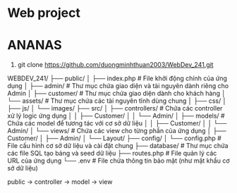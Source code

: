 # Web project
# ANANAS

1. git clone https://github.com/duongminhthuan2003/WebDev_241.git

WEBDEV_241/
├── public/
│   ├── index.php            # File khởi động chính của ứng dụng
│   ├── admin/               # Thư mục chứa giao diện và tài nguyên dành riêng cho Admin
│   ├── customer/            # Thư mục chứa giao diện dành cho khách hàng
│   └── assets/              # Thư mục chứa các tài nguyên tĩnh dùng chung
│       ├── css/
│       ├── js/
│       └── images/
├── src/ 
│   ├── controllers/         # Chứa các controller xử lý logic ứng dụng
│   │   ├── Customer/
│   │   └── Admin/
│   ├── models/              # Chứa các model để tương tác với cơ sở dữ liệu
│   │   ├── Customer/
│   │   └── Admin/
│   └── views/               # Chứa các view cho từng phần của ứng dụng
│       ├── Customer/
│       ├── Admin/
│       └── Layout/
├── config/ 
│   └── config.php           # File cấu hình cơ sở dữ liệu và cài đặt chung
├── database/                # Thư mục chứa các file SQL tạo bảng và seed dữ liệu
├── routes.php               # File quản lý các URL của ứng dụng
└── .env                     # File chứa thông tin bảo mật (như mật khẩu cơ sở dữ liệu)

public -> controller -> model -> view
